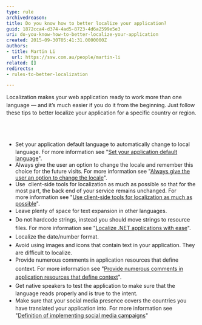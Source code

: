```yaml
---
type: rule
archivedreason: 
title: Do you know how to better localize your application?
guid: 1872cca4-d374-4ad5-8723-4d6a2599e5e3
uri: do-you-know-how-to-better-localize-your-application
created: 2015-09-30T05:41:31.0000000Z
authors:
- title: Martin Li
  url: https://ssw.com.au/people/martin-li
related: []
redirects:
- rules-to-better-localization

---
```



<p><span style="line-height&#58;20.79px;">​​​​</span><span style="line-height&#58;20px;">Localization makes your web application ready to work more than one language — and it’s much easier if you do it from the beginning. Just follow these tips to better localize your application&#160;for a </span><span style="line-height&#58;20px;">specific country or region.​</span></p>
<br><excerpt class='endintro'></excerpt><br>
<ul class="p1"><li> 
      <span style="line-height&#58;1.6;">​Set your application default language to automatically change to local language.&#160;</span>For more&#160;information see &quot;<a href="/_layouts/15/FIXUPREDIRECT.ASPX?WebId=3dfc0e07-e23a-4cbb-aac2-e778b71166a2&amp;TermSetId=07da3ddf-0924-4cd2-a6d4-a4809ae20160&amp;TermId=5aad1f7a-4872-439a-b248-6a151ba096f8">Set your application default language</a>&quot;.</li><li>Always give the user an&#160;option to change the locale and remember this choice for the future visits. For more&#160;information see &quot;<a href="/_layouts/15/FIXUPREDIRECT.ASPX?WebId=3dfc0e07-e23a-4cbb-aac2-e778b71166a2&amp;TermSetId=07da3ddf-0924-4cd2-a6d4-a4809ae20160&amp;TermId=cdfaa8e8-772c-4ebe-a079-a15ee854357c">Always give the user an option to change the locale</a>&quot;.</li><li>Use &#160;client-side tools for localization as much as possible so that for the most part, the back end of your service remains unchanged. For more&#160;information see &quot;<a href="/_layouts/15/FIXUPREDIRECT.ASPX?WebId=3dfc0e07-e23a-4cbb-aac2-e778b71166a2&amp;TermSetId=07da3ddf-0924-4cd2-a6d4-a4809ae20160&amp;TermId=a4ba1bf2-9315-4611-9027-67d763702652">Use client-side tools for localization as much as possible</a>&quot;.</li><li> 
      <span style="line-height&#58;1.6;">Leave plenty of space for text expansion in other languages.</span></li><li> 
      <span style="line-height&#58;1.6;">Do not hardcode strings, instead you should move strings to resource files. For more&#160;information see &quot;<a href="https&#58;//www.jetbrains.com/resharper/features/internationalization.html">Localize .NET applications with ease</a>&quot;.</span></li><li> 
      <span style="line-height&#58;1.6;">Localize the date/number format.</span></li><li> 
      <span style="line-height&#58;1.6;">Avoid using images and icons that contain text in your application. They are difficult to localize.</span></li><li> 
      <span style="line-height&#58;1.6;">Provide numerous comments in application resources that define context. For more&#160;information see &quot;<a href="/_layouts/15/FIXUPREDIRECT.ASPX?WebId=3dfc0e07-e23a-4cbb-aac2-e778b71166a2&amp;TermSetId=07da3ddf-0924-4cd2-a6d4-a4809ae20160&amp;TermId=565bf34b-7435-44d4-b23d-430cb7732e25">Provide numerous comments in application resources that define context</a>&quot;.</span></li><li> 
      <span style="line-height&#58;1.6;">Get native speakers to test the application to make sure that the language reads properly and is true to the intent.</span></li><li> 
      <span style="line-height&#58;1.6;">Make sure that your social media presence covers the countries you have translated your application into. For more information see &quot;<a href="/_layouts/15/FIXUPREDIRECT.ASPX?WebId=3dfc0e07-e23a-4cbb-aac2-e778b71166a2&amp;TermSetId=07da3ddf-0924-4cd2-a6d4-a4809ae20160&amp;TermId=867d8d4f-e050-448b-8d9a-a70507c84ed5">Definition of implementing social media campaigns</a>&quot;</span></li></ul>


